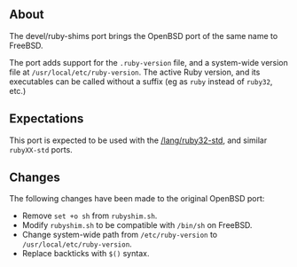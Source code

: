 ## About

The devel/ruby-shims port brings the OpenBSD port of the same name
to FreeBSD.

The port adds support for the `.ruby-version` file,
and a system-wide version file at `/usr/local/etc/ruby-version`.
The active Ruby version, and its executables can be called without
a suffix (eg as `ruby` instead of `ruby32`, etc.)

## Expectations

This port is expected to be used with the
[/lang/ruby32-std](https://github.com/0x1eef/tree/main/FreeBSD/lang/ruby32-std),
and similar `rubyXX-std` ports.

## Changes

The following changes have been made to the original OpenBSD port:

* Remove `set +o sh` from `rubyshim.sh`.
* Modify `rubyshim.sh` to be compatible with `/bin/sh` on FreeBSD.
* Change system-wide path from `/etc/ruby-version` to `/usr/local/etc/ruby-version`.
* Replace backticks with `$()` syntax.
